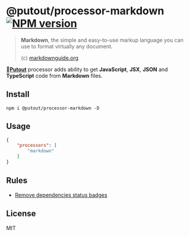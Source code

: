 # @putout/processor-markdown [![NPM version][NPMIMGURL]][NPMURL]

[NPMIMGURL]: https://img.shields.io/npm/v/@putout/processor-markdown.svg?style=flat&longCache=true
[NPMURL]: https://npmjs.org/package/@putout/processor-markdown "npm"

> **Markdown**, the simple and easy-to-use markup language you can use to format virtually any document.
>
> (c) [markdownguide.org](https://www.markdownguide.org/)

🐊[**Putout**](https://github.com/coderaiser/putout) processor adds ability to get **JavaScript**, **JSX**, **JSON** and **TypeScript** code from **Markdown** files.

## Install

```
npm i @putout/processor-markdown -D
```

## Usage

```json
{
    "processors": [
        "markdown"
    ]
}
```

## Rules

- [Remove dependencies status badges](https://github.com/coderaiser/putout/tree/master/packages/processor-markdown/lib/rules/remove-dependencies-status-badge.md)

## License

MIT

